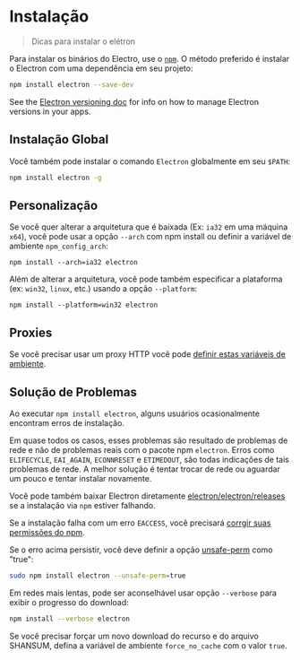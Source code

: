 # Instalação

> Dicas para instalar o elétron

Para instalar os binários do Electro, use o [`npm`](https://docs.npmjs.com/). O método preferido é instalar o Electron com uma dependência em seu projeto:

```sh
npm install electron --save-dev
```

See the [Electron versioning doc](versioning.md) for info on how to manage Electron versions in your apps.

## Instalação Global

Você também pode instalar o comando `Electron` globalmente em seu `$PATH`:

```sh
npm install electron -g
```

## Personalização

Se você quer alterar a arquitetura que é baixada (Ex: `ia32` em uma máquina `x64`), você pode usar a opção `--arch` com npm install ou definir a variável de ambiente `npm_config_arch`:

```shell
npm install --arch=ia32 electron
```

Além de alterar a arquitetura, você pode também especificar a plataforma (ex: `win32`, `linux`, etc.) usando a opção `--platform`:

```shell
npm install --platform=win32 electron
```

## Proxies

Se você precisar usar um proxy HTTP você pode [definir estas variáveis de ambiente](https://github.com/request/request/tree/f0c4ec061141051988d1216c24936ad2e7d5c45d#controlling-proxy-behaviour-using-environment-variables).

## Solução de Problemas

Ao executar `npm install electron`, alguns usuários ocasionalmente encontram erros de instalação.

Em quase todos os casos, esses problemas são resultado de problemas de rede e não de problemas reais com o pacote npm `electron`. Erros como `ELIFECYCLE`, `EAI_AGAIN`, `ECONNRESET` e `ETIMEDOUT`, são todas indicações de tais problemas de rede. A melhor solução é tentar trocar de rede ou aguardar um pouco e tentar instalar novamente.

Você pode também baixar Electron diretamente [electron/electron/releases](https://github.com/electron/electron/releases) se a instalação via `npm` estiver falhando.

Se a instalação falha com um erro `EACCESS`, você precisará [corrgir suas permissões do npm](https://docs.npmjs.com/getting-started/fixing-npm-permissions).

Se o erro acima persistir, você deve definir a opção [unsafe-perm](https://docs.npmjs.com/misc/config#unsafe-perm) como "true":

```sh
sudo npm install electron --unsafe-perm=true
```

Em redes mais lentas, pode ser aconselhável usar opção `--verbose` para exibir o progresso do download:

```sh
npm install --verbose electron
```

Se você precisar forçar um novo download do recurso e do arquivo SHANSUM, defina a variável de ambiente `force_no_cache` com o valor `true`.